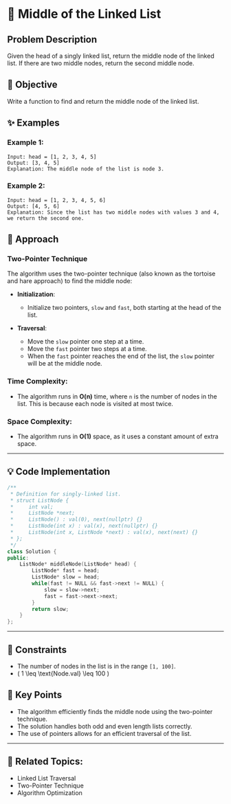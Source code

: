 # 🔗 **Middle of the Linked List**

## Problem Description

Given the head of a singly linked list, return the middle node of the linked list. If there are two middle nodes, return the second middle node.

## 🎯 **Objective**

Write a function to find and return the middle node of the linked list.

## ✨ **Examples**

### Example 1:
```plaintext
Input: head = [1, 2, 3, 4, 5]
Output: [3, 4, 5]
Explanation: The middle node of the list is node 3.
```

### Example 2:
```plaintext
Input: head = [1, 2, 3, 4, 5, 6]
Output: [4, 5, 6]
Explanation: Since the list has two middle nodes with values 3 and 4, we return the second one.
```

## 🚀 **Approach**

### **Two-Pointer Technique**

The algorithm uses the two-pointer technique (also known as the tortoise and hare approach) to find the middle node:

- **Initialization**:
  - Initialize two pointers, `slow` and `fast`, both starting at the head of the list.

- **Traversal**:
  - Move the `slow` pointer one step at a time.
  - Move the `fast` pointer two steps at a time.
  - When the `fast` pointer reaches the end of the list, the `slow` pointer will be at the middle node.

### **Time Complexity**:
- The algorithm runs in **O(n)** time, where `n` is the number of nodes in the list. This is because each node is visited at most twice.

### **Space Complexity**:
- The algorithm runs in **O(1)** space, as it uses a constant amount of extra space.

---

## 💡 **Code Implementation**

```cpp
/**
 * Definition for singly-linked list.
 * struct ListNode {
 *     int val;
 *     ListNode *next;
 *     ListNode() : val(0), next(nullptr) {}
 *     ListNode(int x) : val(x), next(nullptr) {}
 *     ListNode(int x, ListNode *next) : val(x), next(next) {}
 * };
 */
class Solution {
public:
    ListNode* middleNode(ListNode* head) {
        ListNode* fast = head;
        ListNode* slow = head;
        while(fast != NULL && fast->next != NULL) {
            slow = slow->next;
            fast = fast->next->next;
        }
        return slow;
    }
};
```

---

## 🔧 **Constraints**

- The number of nodes in the list is in the range `[1, 100]`.
- \( 1 \leq \text{Node.val} \leq 100 \)

## 🌟 **Key Points**

- The algorithm efficiently finds the middle node using the two-pointer technique.
- The solution handles both odd and even length lists correctly.
- The use of pointers allows for an efficient traversal of the list.

---

## 🔗 **Related Topics**:
- Linked List Traversal
- Two-Pointer Technique
- Algorithm Optimization